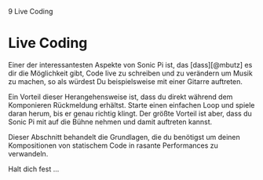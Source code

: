 9 Live Coding

# Live Coding

Einer der interessantesten Aspekte von Sonic Pi ist, das [dass][@mbutz] es dir die Möglichkeit gibt, Code live zu schreiben und zu verändern um Musik zu machen, so als würdest Du beispielsweise mit einer Gitarre auftreten.

Ein Vorteil dieser Herangehensweise ist, dass du direkt während dem Komponieren  Rückmeldung erhältst. Starte einen einfachen Loop und spiele daran herum, bis er genau richtig klingt. Der größte Vorteil ist aber, dass du Sonic Pi mit auf die Bühne nehmen und damit auftreten kannst.

Dieser Abschnitt behandelt die Grundlagen, die du benötigst um deinen Kompositionen von statischem Code in rasante Performances zu verwandeln.

Halt dich fest ...
